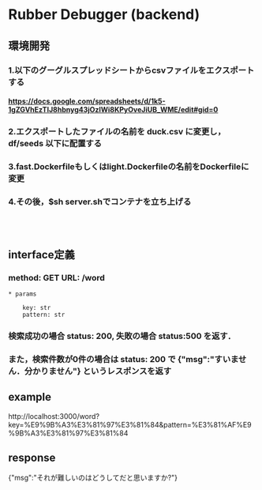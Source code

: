 # Rubber Debugger (backend)

## 環境開発

### 1.以下のグーグルスプレッドシートからcsvファイルをエクスポートする

#### https://docs.google.com/spreadsheets/d/1k5-1gZGVhEzTIJ8hbnyg43jOzIWi8KPyOveJiUB_WME/edit#gid=0 

### 2.エクスポートしたファイルの名前を duck.csv に変更し，df/seeds 以下に配置する

### 3.fast.Dockerfileもしくはlight.Dockerfileの名前をDockerfileに変更

### 4.その後，$sh server.shでコンテナを立ち上げる

<br><br>

## interface定義

### method: GET  URL: /word

```
* params

    key: str
    pattern: str

```

### 検索成功の場合 status: 200, 失敗の場合 status:500 を返す．
### また，検索件数が0件の場合は status: 200 で {"msg":"すいません．分かりません"} というレスポンスを返す

## example

http://localhost:3000/word?key=%E9%9B%A3%E3%81%97%E3%81%84&pattern=%E3%81%AF%E9%9B%A3%E3%81%97%E3%81%84

## response
{"msg":"それが難しいのはどうしてだと思いますか?"}